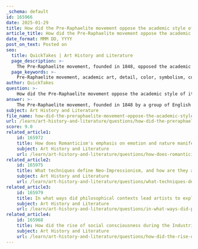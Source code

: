```yaml
---
_schema: default
id: 165966
date: 2025-01-29
title: How did the Pre-Raphaelite movement oppose the academic style of its time?
article_title: How did the Pre-Raphaelite movement oppose the academic style of its time?
date_format: MMM DD, YYYY
post_on_text: Posted on
seo:
  title: QuickTakes | Art History and Literature
  page_description: >-
    The Pre-Raphaelite movement, founded in 1848, opposed the academic art style through a focus on vivid color, intricate detail, complex compositions, and a return to themes from literature and nature, emphasizing realism and emotional depth.
  page_keywords: >-
    Pre-Raphaelite movement, academic art, detail, color, symbolism, complex compositions, realism, narrative depth, subject matter, rejection of techniques, plein air painting, literature, mythology, nature
author: QuickTakes
question: >-
    How did the Pre-Raphaelite movement oppose the academic style of its time?
answer: >-
    The Pre-Raphaelite movement, founded in 1848 by a group of English painters including Dante Gabriel Rossetti and John Everett Millais, opposed the academic style of its time in several significant ways:\n\n1. **Return to Detail and Color**: The Pre-Raphaelites sought to revive the detailed, vibrant depictions characteristic of pre-Renaissance art. They emphasized intense colors and intricate details, contrasting sharply with the more formulaic and less colorful approaches of the academic art institutions of their time.\n\n2. **Complex Compositions**: Their works often featured complex compositions that were rich in symbolism and narrative depth. This was a departure from the more straightforward and idealized representations favored by the academic style, which often prioritized technical skill over emotional or thematic complexity.\n\n3. **Subject Matter**: The Pre-Raphaelites chose to depict subjects from literature, mythology, and nature, focusing on themes of beauty, love, and morality. This was in stark contrast to the historical and mythological themes that dominated academic art, which often adhered to classical ideals and conventions.\n\n4. **Focus on Realism**: While the Pre-Raphaelites embraced realism, they did so with a unique approach that combined meticulous observation of nature with a romanticized vision. They aimed to portray the world with accuracy but infused their works with emotional and symbolic significance, challenging the more detached and idealized representations of the academic tradition.\n\n5. **Rejection of Conventional Techniques**: The Pre-Raphaelites often rejected the traditional techniques and materials used by academic artists. They favored painting en plein air (outdoors) to capture natural light and color, which was a departure from the studio-based practices of their contemporaries.\n\nIn summary, the Pre-Raphaelite Brotherhood's commitment to detail, vibrant color, complex narratives, and a focus on realism and symbolism represented a significant challenge to the established academic style of their time, advocating for a return to the artistic values they believed had been lost since the Renaissance.
subject: Art History and Literature
file_name: how-did-the-preraphaelite-movement-oppose-the-academic-style-of-its-time.md
url: /learn/art-history-and-literature/questions/how-did-the-preraphaelite-movement-oppose-the-academic-style-of-its-time
score: 9.0
related_article1:
    id: 165972
    title: How does Romanticism's emphasis on emotion and nature manifest in Théodore Géricault's The Raft of Medusa?
    subject: Art History and Literature
    url: /learn/art-history-and-literature/questions/how-does-romanticisms-emphasis-on-emotion-and-nature-manifest-in-thodore-gricaults-the-raft-of-medusa
related_article2:
    id: 165975
    title: What techniques define Neo-Impressionism, and how are they applied in George Seurat's A Sunday on La Grande Jatte?
    subject: Art History and Literature
    url: /learn/art-history-and-literature/questions/what-techniques-define-neoimpressionism-and-how-are-they-applied-in-george-seurats-a-sunday-on-la-grande-jatte
related_article3:
    id: 165979
    title: In what ways did philosophical contexts lead artists to explore human experience and question traditional values?
    subject: Art History and Literature
    url: /learn/art-history-and-literature/questions/in-what-ways-did-philosophical-contexts-lead-artists-to-explore-human-experience-and-question-traditional-values
related_article4:
    id: 165968
    title: How did the rise of social consciousness during the Industrial Revolution influence art?
    subject: Art History and Literature
    url: /learn/art-history-and-literature/questions/how-did-the-rise-of-social-consciousness-during-the-industrial-revolution-influence-art
---
```


&nbsp;